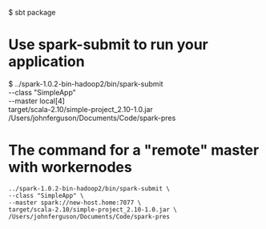 $ sbt package

# Use spark-submit to run your application
$ ../spark-1.0.2-bin-hadoop2/bin/spark-submit \
  --class "SimpleApp" \
  --master local[4] \
  target/scala-2.10/simple-project_2.10-1.0.jar \
  /Users/johnferguson/Documents/Code/spark-pres

# The command for a "remote" master with workernodes
    ../spark-1.0.2-bin-hadoop2/bin/spark-submit \
    --class "SimpleApp" \
    --master spark://new-host.home:7077 \
    target/scala-2.10/simple-project_2.10-1.0.jar \
    /Users/johnferguson/Documents/Code/spark-pres